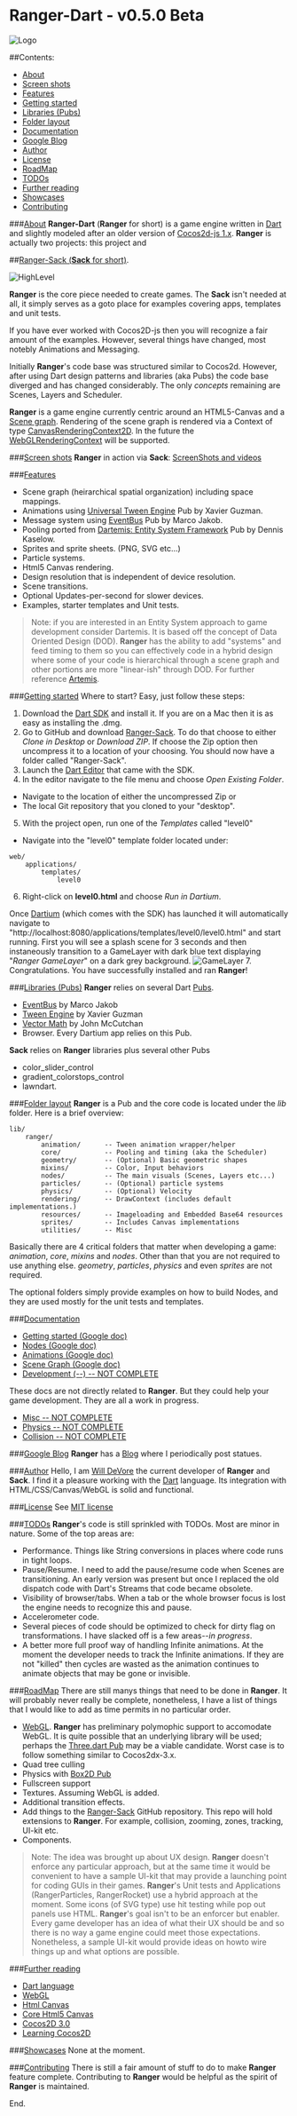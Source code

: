 Ranger-Dart - v0.5.0 Beta
===========
![Logo](docs/RangerDart_logo.png)

##Contents:
- [About](#about-dart)
- [Screen shots](#shots)
- [Features](#features)
- [Getting started](#getting-started)
- [Libraries (Pubs)](#libraries)
- [Folder layout](#folders)
- [Documentation](#documentation)
- [Google Blog](#blog)
- [Author](#author)
- [License](#license)
- [RoadMap](#roadmap)
- [TODOs](#todos)
- [Further reading](#readings)
- [Showcases](#showcases)
- [Contributing](#contributing)

###[About](#about-dart)
**Ranger-Dart** (**Ranger** for short) is a game engine written in [Dart](https://www.dartlang.org/) and slightly modeled after an older version of [Cocos2d-js 1.x](http://www.cocos2d-x.org/products#cocos2dx-js). **Ranger** is actually two projects: this project and

##[Ranger-Sack (**Sack** for short)](https://github.com/wdevore/Ranger-Sack).

![HighLevel](docs/diagrams/Ranger_Highlevel.png)

**Ranger** is the core piece needed to create games. The **Sack** isn't needed at all, it simply serves as a goto place for examples covering apps, templates and unit tests.

If you have ever worked with Cocos2D-js then you will recognize a fair amount of the examples. However, several things have changed, most notebly Animations and Messaging.

Initially **Ranger**'s code base was structured similar to Cocos2d. However, after using Dart design patterns and libraries (aka Pubs) the code base diverged and has changed considerably. The only *concepts* remaining are Scenes, Layers and Scheduler.

**Ranger** is a game engine currently centric around an HTML5-Canvas and a [Scene graph](http://en.wikipedia.org/wiki/Scene_graph). Rendering of the scene graph is rendered via a Context of type [CanvasRenderingContext2D](https://api.dartlang.org/apidocs/channels/stable/dartdoc-viewer/dart-dom-html.CanvasRenderingContext2D). In the future the [WebGLRenderingContext](https://developer.mozilla.org/en-US/docs/Web/API/WebGLRenderingContext) will be supported.

###[Screen shots](#shots)
**Ranger** in action via **Sack**: [ScreenShots and videos](docs/Screenshots.md)

###[Features](#features)
- Scene graph (heirarchical spatial organization) including space mappings.
- Animations using [Universal Tween Engine](https://pub.dartlang.org/packages/tweenengine) Pub by Xavier Guzman.
- Message system using [EventBus](https://pub.dartlang.org/packages/event_bus) Pub by Marco Jakob.
- Pooling ported from [Dartemis: Entity System Framework](https://pub.dartlang.org/packages/dartemis) Pub by Dennis Kaselow.
- Sprites and sprite sheets. (PNG, SVG etc...)
- Particle systems.
- Html5 Canvas rendering.
- Design resolution that is independent of device resolution.
- Scene transitions.
- Optional Updates-per-second for slower devices.
- Examples, starter templates and Unit tests.

> Note: if you are interested in an Entity System approach to game development consider Dartemis. It is based off the concept of Data Oriented Design (DOD). **Ranger** has the ability to add "systems" and feed timing to them so you can effectively code in a hybrid design where some of your code is hierarchical through a scene graph and other portions are more "linear-ish" through DOD. For further reference [Artemis](http://gamadu.com/artemis/).

###[Getting started](#getting-started)
Where to start? Easy, just follow these steps:

1. Download the [Dart SDK](https://www.dartlang.org/) and install it. If you are on a Mac then it is as easy as installing the .dmg.
2. Go to GitHub and download [Ranger-Sack](https://github.com/wdevore/Ranger-Sack). To do that choose to either *Clone in Desktop* or *Download ZIP*. If choose the Zip option then uncompress it to a location of your choosing. You should now have a folder called "Ranger-Sack".
3. Launch the [Dart Editor](https://www.dartlang.org/tools/editor/) that came with the SDK.
4. In the editor navigate to the file menu and choose *Open Existing Folder*.
 * Navigate to the location of either the uncompressed Zip or
 * The local Git repository that you cloned to your "desktop".
5. With the project open, run one of the *Templates* called "level0"
 * Navigate into the "level0" template folder located under:
```
web/
    applications/
        templates/
            level0
```
6. Right-click on **level0.html** and choose *Run in Dartium*.

Once [Dartium](https://www.dartlang.org/tools/dartium/) (which comes with the SDK) has launched it will automatically navigate to "http://localhost:8080/applications/templates/level0/level0.html" and start running. First you will see a splash scene for 3 seconds and then instaneously transition to a GameLayer with dark blue text displaying "*Ranger GameLayer*" on a dark grey background.
![GameLayer](docs/template0_gamelayer.png)
7. Congratulations. You have successfully installed and ran **Ranger**!


###[Libraries (Pubs)](#libraries)
**Ranger** relies on several Dart [Pubs](https://pub.dartlang.org/). 

- [EventBus](https://pub.dartlang.org/packages/event_bus) by Marco Jakob
- [Tween Engine](https://pub.dartlang.org/packages/tweenengine) by Xavier Guzman
- [Vector Math](https://pub.dartlang.org/packages/vector_math) by John McCutchan
- Browser. Every Dartium app relies on this Pub.

**Sack** relies on **Ranger** libraries plus several other Pubs

- color_slider_control
- gradient_colorstops_control
- lawndart.

###[Folder layout](#folders)
**Ranger** is a Pub and the core code is located under the *lib* folder. Here is a brief overview:
```
lib/
    ranger/
        animation/      -- Tween animation wrapper/helper
        core/           -- Pooling and timing (aka the Scheduler)
        geometry/       -- (Optional) Basic geometric shapes
        mixins/         -- Color, Input behaviors
        nodes/          -- The main visuals (Scenes, Layers etc...)
        particles/      -- (Optional) particle systems
        physics/        -- (Optional) Velocity
        rendering/      -- DrawContext (includes default implementations.)
        resources/      -- Imageloading and Embedded Base64 resources
        sprites/        -- Includes Canvas implementations
        utilities/      -- Misc
```
Basically there are 4 critical folders that matter when developing a game: *animation*, *core*, *mixins* and *nodes*. Other than that you are not required to use anything else. *geometry*, *particles*, *physics* and even *sprites* are not required.

The optional folders simply provide examples on how to build Nodes, and they are used mostly for the unit tests and templates.

###[Documentation](#documentation)
- [Getting started (Google doc)](https://docs.google.com/document/d/1k_vyVV9duqlMcCM4nZYc8B2BhyC_j4RXHg6WN6KSRPE/edit?usp=sharing)
- [Nodes (Google doc)](https://docs.google.com/document/d/1_uQJxKHuGpn82cWt3C2yBU-sfX2nb4BWKxhhJUpwKBA/edit?usp=sharing)
- [Animations (Google doc)](https://docs.google.com/document/d/1uFhSjwm1ehiZ3ni7yOUx5Cbf1LOVP9pcP3YcfumyFS4/edit?usp=sharing)
- [Scene Graph (Google doc)](https://docs.google.com/document/d/1CYAASqzukvdKToi7j9sv7TkiN4Le_ZjnFdN7I7uXqYI/edit?usp=sharing)
- [Development (--) -- NOT COMPLETE]()

These docs are not directly related to **Ranger**. But they could help your game development. They are all a work in progress.

- [Misc -- NOT COMPLETE]()
- [Physics -- NOT COMPLETE]()
- [Collision -- NOT COMPLETE]()


###[Google Blog](#blog)
**Ranger** has a [Blog](https://plus.google.com/u/0/b/109136453872758385259/109136453872758385259/posts) where I periodically post statues.

###[Author](#author)
Hello, I am [Will DeVore](https://plus.google.com/u/0/b/104513085420089025698/104513085420089025698/posts) the current developer of **Ranger** and **Sack**. I find it a pleasure working with the [Dart](https://www.dartlang.org/) language. Its integration with HTML/CSS/Canvas/WebGL is solid and functional.

###[License](#license)
See [MIT license](LICENSE)

###[TODOs](#todos)
**Ranger**'s code is still sprinkled with TODOs. Most are minor in nature. Some of the top areas are:
- Performance. Things like String conversions in places where code runs in tight loops.
- Pause/Resume. I need to add the pause/resume code when Scenes are transitioning. An early version was present but once I replaced the old dispatch code with Dart's Streams that code became obsolete.
- Visibility of browser/tabs. When a tab or the whole browser focus is lost the engine needs to recognize this and pause.
- Accelerometer code.
- Several pieces of code should be optimized to check for dirty flag on transformations. I have slacked off is a few areas--*in progress*.
- A better more full proof way of handling Infinite animations. At the moment the developer needs to track the Infinite animations. If they are not "killed" then cycles are wasted as the animation continues to animate objects that may be gone or invisible.

###[RoadMap](#roadmap)
There are still manys things that need to be done in **Ranger**. It will probably never really be complete, nonetheless, I have a list of things that I would like to add as time permits in no particular order.

- [WebGL](https://www.khronos.org/registry/webgl/specs/latest/). **Ranger** has preliminary polymophic support to accomodate WebGL. It is quite possible that an underlying library will be used; perhaps the [Three.dart Pub](https://pub.dartlang.org/packages/three) may be a viable candidate. Worst case is to follow something similar to Cocos2dx-3.x.
- Quad tree culling
- Physics with [Box2D Pub](https://pub.dartlang.org/packages/box2d)
- Fullscreen support
- Textures. Assuming WebGL is added.
- Additional transition effects.
- Add things to the [Ranger-Sack](https://github.com/wdevore/Ranger-Sack) GitHub repository. This repo will hold extensions to **Ranger**. For example, collision, zooming, zones, tracking, UI-kit etc.
- Components.

> Note: The idea was brought up about UX design. **Ranger** doesn't enforce any particular approach, but at the same time it would be convenient to have a sample UI-kit that may provide a launching point for coding GUIs in their games.
**Ranger**'s Unit tests and Applications (RangerParticles, RangerRocket) use a hybrid approach at the moment. Some icons (of SVG type) use hit testing while pop out panels use HTML. **Ranger**'s goal isn't to be an enforcer but enabler. Every game developer has an idea of what their UX should be and so there is no way a game engine could meet those expectations. Nonetheless, a sample UI-kit would provide ideas on howto wire things up and what options are possible.


###[Further reading](#readings)
- [Dart language](https://www.dartlang.org/)
- [WebGL](https://www.khronos.org/webgl/)
- [Html Canvas](https://developer.mozilla.org/en-US/docs/Web/Guide/HTML/Canvas_tutorial)
- [Core Html5 Canvas](http://www.amazon.com/Core-HTML5-Canvas-Animation-Development/dp/0132761610/ref=sr_1_2?ie=UTF8&qid=1411696766&sr=8-2&keywords=html5+canvas)
- [Cocos2D 3.0](http://www.amazon.com/Learning-iPhone-Game-Development-Cocos2D-ebook/dp/B00LB6DJ0U/ref=sr_1_1?ie=UTF8&qid=1411696840&sr=8-1&keywords=cocos2d)
- [Learning Cocos2D](http://www.amazon.com/Learning-Cocos2D-Hands--Building-Chipmunk-ebook/dp/B005BOMFIU/ref=sr_1_4?ie=UTF8&qid=1411696840&sr=8-4&keywords=cocos2d)

###[Showcases](#showcases)
None at the moment.

###[Contributing](#contributing)
There is still a fair amount of stuff to do to make **Ranger** feature complete. Contributing to **Ranger** would be helpful as the spirit of **Ranger** is maintained.

End.